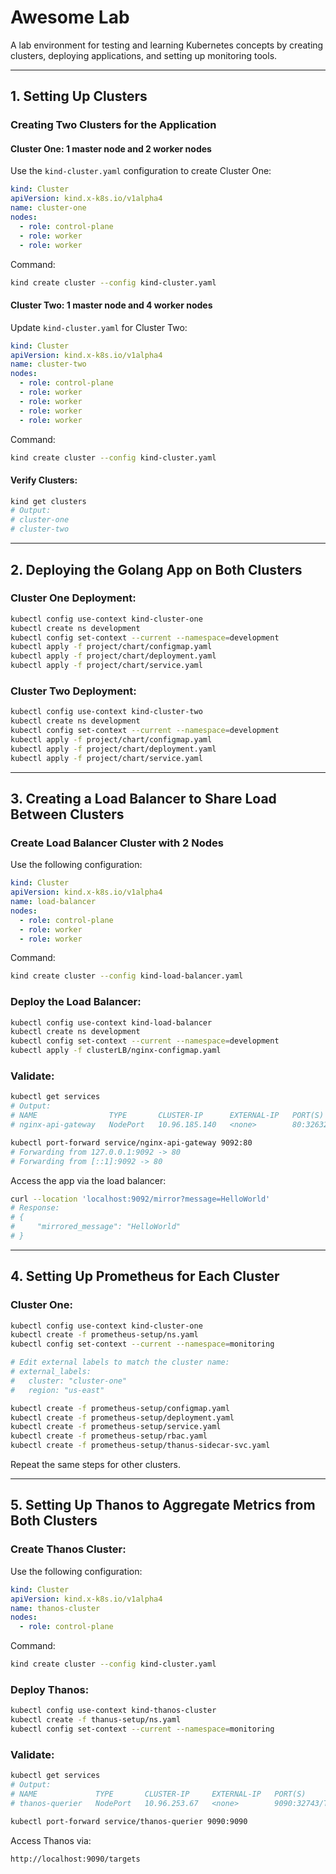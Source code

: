 # Awesome Lab

A lab environment for testing and learning Kubernetes concepts by creating clusters, deploying applications, and setting up monitoring tools.

---

## 1. Setting Up Clusters

### Creating Two Clusters for the Application

#### **Cluster One**: 1 master node and 2 worker nodes

Use the `kind-cluster.yaml` configuration to create Cluster One:
```yaml
kind: Cluster
apiVersion: kind.x-k8s.io/v1alpha4
name: cluster-one
nodes:
  - role: control-plane
  - role: worker
  - role: worker
```
Command:
```bash
kind create cluster --config kind-cluster.yaml
```

#### **Cluster Two**: 1 master node and 4 worker nodes

Update `kind-cluster.yaml` for Cluster Two:
```yaml
kind: Cluster
apiVersion: kind.x-k8s.io/v1alpha4
name: cluster-two
nodes:
  - role: control-plane
  - role: worker
  - role: worker
  - role: worker
  - role: worker
```
Command:
```bash
kind create cluster --config kind-cluster.yaml
```

#### Verify Clusters:
```bash
kind get clusters
# Output:
# cluster-one
# cluster-two
```

---

## 2. Deploying the Golang App on Both Clusters

### Cluster One Deployment:
```bash
kubectl config use-context kind-cluster-one
kubectl create ns development
kubectl config set-context --current --namespace=development
kubectl apply -f project/chart/configmap.yaml
kubectl apply -f project/chart/deployment.yaml
kubectl apply -f project/chart/service.yaml
```

### Cluster Two Deployment:
```bash
kubectl config use-context kind-cluster-two
kubectl create ns development
kubectl config set-context --current --namespace=development
kubectl apply -f project/chart/configmap.yaml
kubectl apply -f project/chart/deployment.yaml
kubectl apply -f project/chart/service.yaml
```

---

## 3. Creating a Load Balancer to Share Load Between Clusters

### Create Load Balancer Cluster with 2 Nodes

Use the following configuration:
```yaml
kind: Cluster
apiVersion: kind.x-k8s.io/v1alpha4
name: load-balancer
nodes:
  - role: control-plane
  - role: worker
  - role: worker
```
Command:
```bash
kind create cluster --config kind-load-balancer.yaml
```

### Deploy the Load Balancer:
```bash
kubectl config use-context kind-load-balancer
kubectl create ns development
kubectl config set-context --current --namespace=development
kubectl apply -f clusterLB/nginx-configmap.yaml
```

### Validate:
```bash
kubectl get services
# Output:
# NAME                TYPE       CLUSTER-IP      EXTERNAL-IP   PORT(S)        AGE
# nginx-api-gateway   NodePort   10.96.185.140   <none>        80:32632/TCP   5m27s

kubectl port-forward service/nginx-api-gateway 9092:80
# Forwarding from 127.0.0.1:9092 -> 80
# Forwarding from [::1]:9092 -> 80
```

Access the app via the load balancer:
```bash
curl --location 'localhost:9092/mirror?message=HelloWorld'
# Response:
# {
#     "mirrored_message": "HelloWorld"
# }
```

---

## 4. Setting Up Prometheus for Each Cluster

### Cluster One:
```bash
kubectl config use-context kind-cluster-one
kubectl create -f prometheus-setup/ns.yaml
kubectl config set-context --current --namespace=monitoring

# Edit external labels to match the cluster name:
# external_labels:
#   cluster: "cluster-one" 
#   region: "us-east"

kubectl create -f prometheus-setup/configmap.yaml
kubectl create -f prometheus-setup/deployment.yaml
kubectl create -f prometheus-setup/service.yaml
kubectl create -f prometheus-setup/rbac.yaml
kubectl create -f prometheus-setup/thanus-sidecar-svc.yaml
```

Repeat the same steps for other clusters.

---

## 5. Setting Up Thanos to Aggregate Metrics from Both Clusters

### Create Thanos Cluster:

Use the following configuration:
```yaml
kind: Cluster
apiVersion: kind.x-k8s.io/v1alpha4
name: thanos-cluster
nodes:
  - role: control-plane
```
Command:
```bash
kind create cluster --config kind-cluster.yaml
```

### Deploy Thanos:
```bash
kubectl config use-context kind-thanos-cluster
kubectl create -f thanus-setup/ns.yaml
kubectl config set-context --current --namespace=monitoring
```

### Validate:
```bash
kubectl get services
# Output:
# NAME             TYPE       CLUSTER-IP     EXTERNAL-IP   PORT(S)          AGE
# thanos-querier   NodePort   10.96.253.67   <none>        9090:32743/TCP   5m50s

kubectl port-forward service/thanos-querier 9090:9090
```

Access Thanos via:
```
http://localhost:9090/targets
